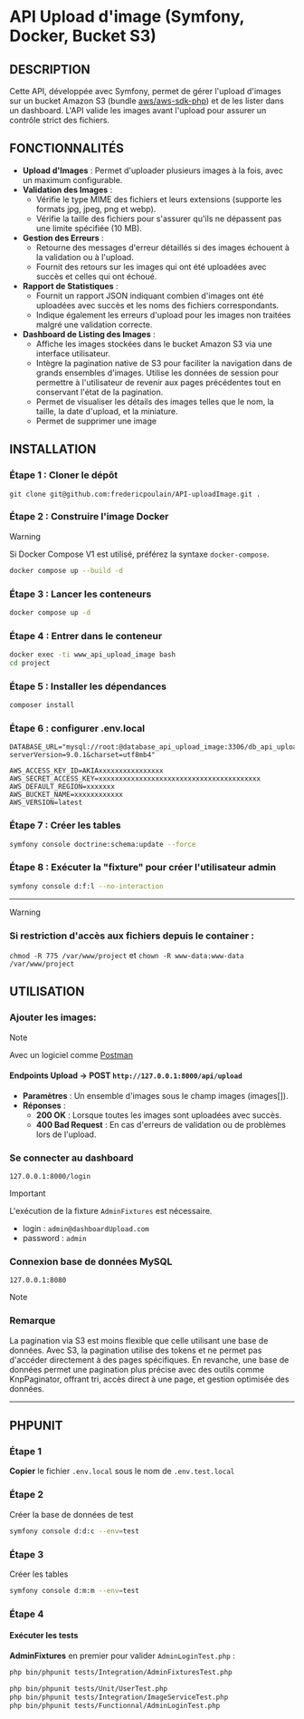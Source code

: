 # API Upload d'image (Symfony, Docker, Bucket S3)

## DESCRIPTION
Cette API, développée avec Symfony, permet de gérer l'upload d'images sur un bucket Amazon S3 (bundle [aws/aws-sdk-php](https://packagist.org/packages/aws/aws-sdk-php)) et de les lister dans un dashboard. L'API valide les images avant l'upload pour assurer un contrôle strict des fichiers.


## FONCTIONNALITÉS
- **Upload d'Images** : Permet d'uploader plusieurs images à la fois, avec un maximum configurable.
- **Validation des Images** :
  - Vérifie le type MIME des fichiers et leurs extensions (supporte les formats jpg, jpeg, png et webp).
  - Vérifie la taille des fichiers pour s'assurer qu'ils ne dépassent pas une limite spécifiée (10 MB).
- **Gestion des Erreurs** :
  - Retourne des messages d'erreur détaillés si des images échouent à la validation ou à l'upload.
  - Fournit des retours sur les images qui ont été uploadées avec succès et celles qui ont échoué.
- **Rapport de Statistiques** :
  - Fournit un rapport JSON indiquant combien d'images ont été uploadées avec succès et les noms des fichiers correspondants.
  - Indique également les erreurs d'upload pour les images non traitées malgré une validation correcte.
- **Dashboard de Listing des Images** :
  - Affiche les images stockées dans le bucket Amazon S3 via une interface utilisateur.
  - Intègre la pagination native de S3 pour faciliter la navigation dans de grands ensembles d'images. Utilise les données de session pour permettre à l'utilisateur de revenir aux pages précédentes tout en conservant l'état de la pagination.
  - Permet de visualiser les détails des images telles que le nom, la taille, la date d'upload, et la miniature.
  - Permet de supprimer une image




## INSTALLATION



### Étape 1 : Cloner le dépôt
```
git clone git@github.com:fredericpoulain/API-uploadImage.git .
```
### Étape 2 : Construire l'image Docker
> [!WARNING]
> Si Docker Compose V1 est utilisé, préférez la syntaxe `docker-compose`.
```bash
docker compose up --build -d
```

### Étape 3 : Lancer les conteneurs
```bash
docker compose up -d
```

### Étape 4 : Entrer dans le conteneur
```bash
docker exec -ti www_api_upload_image bash
cd project
```
### Étape 5 : Installer les dépendances
```bash
composer install
```

### Étape 6 : configurer .env.local
```
DATABASE_URL="mysql://root:@database_api_upload_image:3306/db_api_upload_image?serverVersion=9.0.1&charset=utf8mb4"

AWS_ACCESS_KEY_ID=AKIAxxxxxxxxxxxxxxxx
AWS_SECRET_ACCESS_KEY=xxxxxxxxxxxxxxxxxxxxxxxxxxxxxxxxxxxxxxxx
AWS_DEFAULT_REGION=xxxxxxx
AWS_BUCKET_NAME=xxxxxxxxxxxx
AWS_VERSION=latest
```


### Étape 7 : Créer les tables
```bash
symfony console doctrine:schema:update --force
```

### Étape 8 : Exécuter la "fixture" pour créer l'utilisateur admin
```bash
symfony console d:f:l --no-interaction
```
*****************
> [!WARNING]
> ### Si restriction d'accès aux fichiers depuis le container : 
> `chmod -R 775 /var/www/project` et `chown -R www-data:www-data /var/www/project`


## UTILISATION

### Ajouter les images: 
> [!NOTE]
> Avec un logiciel comme [Postman](https://www.postman.com/)
#### Endpoints Upload -> POST `http://127.0.0.1:8000/api/upload`
- **Paramètres** : Un ensemble d'images sous le champ images (images[]).
- **Réponses** :
  - **200 OK** : Lorsque toutes les images sont uploadées avec succès.
  - **400 Bad Request** : En cas d'erreurs de validation ou de problèmes lors de l'upload.

### Se connecter au dashboard
`127.0.0.1:8000/login`

> [!IMPORTANT]
> L'exécution de la fixture `AdminFixtures` est nécessaire.

- login : `admin@dashboardUpload.com`
- password : `admin`
### Connexion base de données MySQL
`127.0.0.1:8080`

> [!NOTE]
> ### Remarque
> La pagination via S3 est moins flexible que celle utilisant une base de données. Avec S3, la pagination utilise des tokens et ne permet pas d'accéder directement à des pages spécifiques. En revanche, une base de données permet une pagination plus précise avec des outils comme KnpPaginator, offrant tri, accès direct à une page, et gestion optimisée des données.
****************

## PHPUNIT

### Étape 1
**Copier** le fichier `.env.local` sous le nom de `.env.test.local`

### Étape 2
Créer la base de données de test

```bash
symfony console d:d:c --env=test
```
### Étape 3
Créer les tables

```bash
symfony console d:m:m --env=test
```

### Étape 4
#### Exécuter les tests

**AdminFixtures** en premier pour valider `AdminLoginTest.php` : 
```bash
php bin/phpunit tests/Integration/AdminFixturesTest.php
```

```bash
php bin/phpunit tests/Unit/UserTest.php
php bin/phpunit tests/Integration/ImageServiceTest.php
php bin/phpunit tests/Functionnal/AdminLoginTest.php
```
